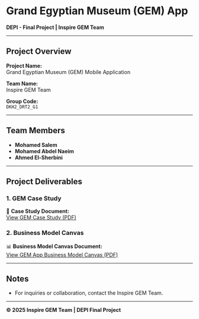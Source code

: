 # **Grand Egyptian Museum (GEM) App**  
**DEPI - Final Project | Inspire GEM Team**  

---

## **Project Overview**  
**Project Name:**  
Grand Egyptian Museum (GEM) Mobile Application  

**Team Name:**  
Inspire GEM Team  

**Group Code:**  
`DKH2_DRT2_G1`  

---

## **Team Members**  
- **Mohamed Salem**  
- **Mohamed Abdel Naeim**  
- **Ahmed El-Sherbini**  

---

## **Project Deliverables**  

### **1. GEM Case Study**  
📄 **Case Study Document:**  
[View GEM Case Study (PDF)](https://drive.google.com/file/d/1GSzajfQMdmaKn_Ym0mKxMPdCIVr2Ff_S/view?usp=sharing)  

### **2. Business Model Canvas**  
📊 **Business Model Canvas Document:**  
[View GEM App Business Model Canvas (PDF)](https://drive.google.com/file/d/1e2YVyIhRm9LGP2ldU-73OWIlekbaTtjd/view?usp=sharing)  

---

## **Notes**  
- For inquiries or collaboration, contact the Inspire GEM Team.  

---

**© 2025 Inspire GEM Team | DEPI Final Project**  
